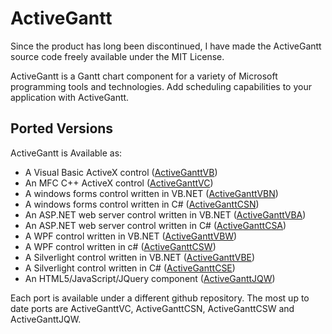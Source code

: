# ActiveGantt

Since the product has long been discontinued, I have made the ActiveGantt source code freely available under the MIT License.

ActiveGantt is a Gantt chart component for a variety of Microsoft programming tools and technologies. Add scheduling capabilities to your application with ActiveGantt. 

## Ported Versions

ActiveGantt is Available as:

* A Visual Basic ActiveX control ([ActiveGanttVB](https://github.com/jluzardo1971/ActiveGanttVB))
* An MFC C++ ActiveX control ([ActiveGanttVC](https://github.com/jluzardo1971/ActiveGanttVC))
* A windows forms control written in VB.NET ([ActiveGanttVBN](https://github.com/jluzardo1971/ActiveGanttVBN))
* A windows forms control written in C# ([ActiveGanttCSN](https://github.com/jluzardo1971/ActiveGanttCSN))
* An ASP.NET web server control written in VB.NET ([ActiveGanttVBA](https://github.com/jluzardo1971/ActiveGanttVBA))
* An ASP.NET web server control written in C# ([ActiveGanttCSA](https://github.com/jluzardo1971/ActiveGanttCSA))
* A WPF control written in VB.NET ([ActiveGanttVBW](https://github.com/jluzardo1971/ActiveGanttVBW))
* A WPF control written in c# ([ActiveGanttCSW](https://github.com/jluzardo1971/ActiveGanttCSW))
* A Silverlight control written in VB.NET ([ActiveGanttVBE](https://github.com/jluzardo1971/ActiveGanttVBE))
* A Silverlight control written in C# ([ActiveGanttCSE](https://github.com/jluzardo1971/ActiveGanttCSE))
* An HTML5/JavaScript/JQuery component ([ActiveGanttJQW](https://github.com/jluzardo1971/ActiveGanttJQW))

Each port is available under a different github repository. The most up to date ports are ActiveGanttVC, ActiveGanttCSN, ActiveGanttCSW and ActiveGanttJQW.


